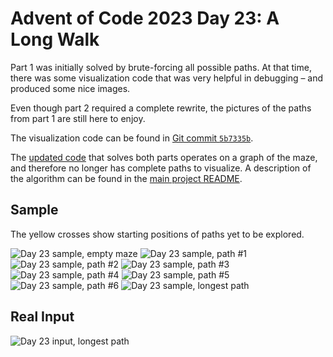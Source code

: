 # Advent of Code 2023 Day 23: A Long Walk

Part 1 was initially solved by brute-forcing all possible paths. At that time,
there was some visualization code that was very helpful in debugging – and
produced some nice images.

Even though part 2 required a complete rewrite, the pictures of the paths from
part 1 are still here to enjoy.

The visualization code can be found in
[Git commit `5b7335b`](https://github.com/yogan/advent-of-code/blob/5b7335be31b34e8fae805e23593c548ed9fc3179/2023/day-23/day23.py#L75).

The [updated code](https://github.com/yogan/advent-of-code/blob/main/2023/day-23-python/day23.py)
that solves both parts operates on a graph of the maze, and therefore no longer
has complete paths to visualize. A description of the algorithm can be found in
the [main project README](../../README.md).


## Sample

The yellow crosses show starting positions of paths yet to be explored.

![Day 23 sample, empty maze](viz/sample-0-map.png)
![Day 23 sample, path #1](viz/sample-1.png)
![Day 23 sample, path #2](viz/sample-2.png)
![Day 23 sample, path #3](viz/sample-3.png)
![Day 23 sample, path #4](viz/sample-4.png)
![Day 23 sample, path #5](viz/sample-5.png)
![Day 23 sample, path #6](viz/sample-6.png)
![Day 23 sample, longest path](viz/sample-7-longest.png)

## Real Input

![Day 23 input, longest path](viz/input-longest.png)
